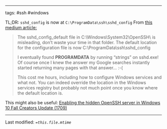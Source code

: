 
---
tags: #ssh #windows 

TL;DR: `sshd_config` is now at `C:\ProgramData\ssh\sshd_config`
From [this medium article:](https://medium.com/@marc.herbert/the-sshd-config-default-file-in-c-windows-system32-openssh-is-misleading-dont-waste-your-time-414a67ea3334)

>The sshd_config_default file in C:\Windows\System32\OpenSSH\ is misleading, don’t waste your time in that folder. The default location for the configuration file is now C:\ProgramData\ssh\sshd_config
>
>I eventually found __PROGRAMDATA__ by running “strings” on sshd.exe! Of course once I knew the answer my Google searches instantly started returning many pages with that answer… :-(
>
>This cost me hours, including how to configure Windows services and what not. You can indeed override the location in the Windows services registry but probably not much point once you know where the default location is.

This might also be useful:
[Enabling the hidden OpenSSH server in Windows 10 Fall Creators Update (1709)](https://poweruser.blog/enabling-the-hidden-openssh-server-in-windows-10-fall-creators-update-1709-and-why-its-great-51c9d06db8df)

---
Last modified: *`=this.file.mtime`*